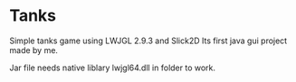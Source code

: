 # Tanks
Simple tanks game using LWJGL 2.9.3 and Slick2D
Its first java gui project made by me.

Jar file needs native liblary lwjgl64.dll in folder to work.
